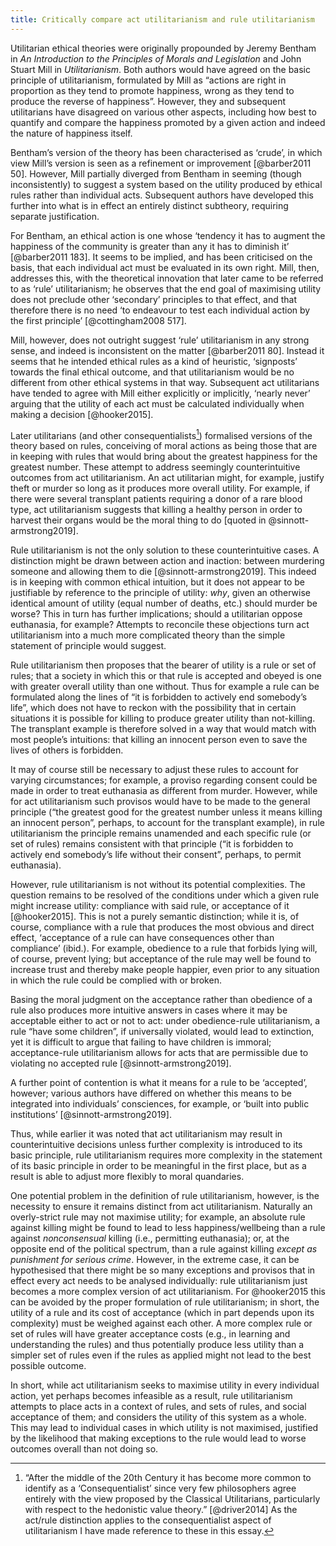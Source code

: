 ```yaml
---
title: Critically compare act utilitarianism and rule utilitarianism
---
```


Utilitarian ethical theories were originally propounded by Jeremy Bentham in *An Introduction to the Principles of Morals and Legislation* and John Stuart Mill in *Utilitarianism*. Both authors would have agreed on the basic principle of utilitarianism, formulated by Mill as “actions are right in proportion as they tend to promote happiness, wrong as they tend to produce the reverse of happiness”. However, they and subsequent utilitarians have disagreed on various other aspects, including how best to quantify and compare the happiness promoted by a given action and indeed the nature of happiness itself.

Bentham’s version of the theory has been characterised as ‘crude’, in which view Mill’s version is seen as a refinement or improvement [@barber2011 50]. However, Mill partially diverged from Bentham in seeming (though inconsistently) to suggest a system based on the utility produced by ethical rules rather than individual acts. Subsequent authors have developed this further into what is in effect an entirely distinct subtheory, requiring separate justification.

For Bentham, an ethical action is one whose ‘tendency it has to augment the happiness of the community is greater than any it has to diminish it’ [@barber2011 183]. It seems to be implied, and has been criticised on the basis, that each individual act must be evaluated in its own right. Mill, then, addresses this, with the theoretical innovation that later came to be referred to as ‘rule’ utilitarianism; he observes that the end goal of maximising utility does not preclude other ‘secondary’ principles to that effect, and that therefore there is no need ‘to endeavour to test each individual action by the first principle’ [@cottingham2008 517].

Mill, however, does not outright suggest ‘rule’ utilitarianism in any strong sense, and indeed is inconsistent on the matter [@barber2011 80]. Instead it seems that he intended ethical rules as a kind of heuristic, ‘signposts’ towards the final ethical outcome, and that utilitarianism would be no different from other ethical systems in that way. Subsequent act utilitarians have tended to agree with Mill either explicitly or implicitly, ‘nearly never’ arguing that the utility of each act must be calculated individually when making a decision [@hooker2015].

Later utilitarians (and other consequentialists[^conseq]) formalised versions of the theory based on rules, conceiving of moral actions as being those that are in keeping with rules that would bring about the greatest happiness for the greatest number. These attempt to address seemingly counterintuitive outcomes from act utilitarianism. An act utilitarian might, for example, justify theft or murder so long as it produces more overall utility. For example, if there were several transplant patients requiring a donor of a rare blood type, act utilitarianism suggests that killing a healthy person in order to harvest their organs would be the moral thing to do [quoted in @sinnott-armstrong2019].

[^conseq]: “After the middle of the 20th Century it has become more common to identify as a ‘Consequentialist’ since very few philosophers agree entirely with the view proposed by the Classical Utilitarians, particularly with respect to the hedonistic value theory.” [@driver2014] As the act/rule distinction applies to the consequentialist aspect of utilitarianism I have made reference to these in this essay.

Rule utilitarianism is not the only solution to these counterintuitive cases. A distinction might be drawn between action and inaction: between murdering someone and allowing them to die [@sinnott-armstrong2019]. This indeed is in keeping with common ethical intuition, but it does not appear to be justifiable by reference to the principle of utility: *why*, given an otherwise identical amount of utility (equal number of deaths, etc.) should murder be worse? This in turn has further implications; should a utilitarian oppose euthanasia, for example? Attempts to reconcile these objections turn act utilitarianism into a much more complicated theory than the simple statement of principle would suggest.

Rule utilitarianism then proposes that the bearer of utility is a rule or set of rules; that a society in which this or that rule is accepted and obeyed is one with greater overall utility than one without. Thus for example a rule can be formulated along the lines of “it is forbidden to actively end somebody’s life”, which does not have to reckon with the possibility that in certain situations it is possible for killing to produce greater utility than not-killing. The transplant example is therefore solved in a way that would match with most people’s intuitions: that killing an innocent person even to save the lives of others is forbidden.

It may of course still be necessary to adjust these rules to account for varying circumstances; for example, a proviso regarding consent could be made in order to treat euthanasia as different from murder. However, while for act utilitarianism such provisos would have to be made to the general principle (“the greatest good for the greatest number unless it means killing an innocent person”, perhaps, to account for the transplant example), in rule utilitarianism the principle remains unamended and each specific rule (or set of rules) remains consistent with that principle (“it is forbidden to actively end somebody’s life without their consent”, perhaps, to permit euthanasia).

However, rule utilitarianism is not without its potential complexities. The question remains to be resolved of the conditions under which a given rule might increase utility: compliance with said rule, or acceptance of it [@hooker2015]. This is not a purely semantic distinction; while it is, of course, compliance with a rule that produces the most obvious and direct effect, ‘acceptance of a rule can have consequences other than compliance’ (ibid.). For example, obedience to a rule that forbids lying will, of course, prevent lying; but acceptance of the rule may well be found to increase trust and thereby make people happier, even prior to any situation in which the rule could be complied with or broken. 

Basing the moral judgment on the acceptance rather than obedience of a rule also produces more intuitive answers in cases where it may be acceptable either to act or not to act: under obedience-rule utilitarianism, a rule “have some children”, if universally violated, would lead to extinction, yet it is difficult to argue that failing to have children is immoral; acceptance-rule utilitarianism allows for acts that are permissible due to violating no accepted rule [@sinnott-armstrong2019].

A further point of contention is what it means for a rule to be ‘accepted’, however; various authors have differed on whether this means to be integrated into individuals’ consciences, for example, or ‘built into public institutions’ [@sinnott-armstrong2019].

Thus, while earlier it was noted that act utilitarianism may result in counterintuitive decisions unless further complexity is introduced to its basic principle, rule utilitarianism requires more complexity in the statement of its basic principle in order to be meaningful in the first place, but as a result is able to adjust more flexibly to moral quandaries.

One potential problem in the definition of rule utilitarianism, however, is the necessity to ensure it remains distinct from act utilitarianism. Naturally an overly-strict rule may not maximise utility; for example, an absolute rule against killing might be found to lead to less happiness/wellbeing than a rule against _nonconsensual_ killing (i.e., permitting euthanasia); or, at the opposite end of the political spectrum, than a rule against killing _except as punishment for serious crime_. However, in the extreme case, it can be hypothesised that there might be so many exceptions and provisos that in effect every act needs to be analysed individually: rule utilitarianism just becomes a more complex version of act utilitarianism. For @hooker2015 this can be avoided by the proper formulation of rule utilitarianism; in short, the utility of a rule and its cost of acceptance (which in part depends upon its complexity) must be weighed against each other. A more complex rule or set of rules will have greater acceptance costs (e.g., in learning and understanding the rules) and thus potentially produce less utility than a simpler set of rules even if the rules as applied might not lead to the best possible outcome.

In short, while act utilitarianism seeks to maximise utility in every individual action, yet perhaps becomes infeasible as a result, rule utilitarianism attempts to place acts in a context of rules, and sets of rules, and social acceptance of them; and considers the utility of this system as a whole. This may lead to individual cases in which utility is not maximised, justified by the likelihood that making exceptions to the rule would lead to worse outcomes overall than not doing so.